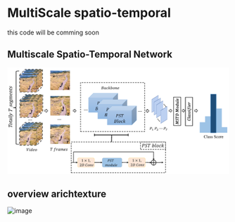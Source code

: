 # MultiScale spatio-temporal

this code will be comming soon

## Multiscale Spatio-Temporal Network

![image](https://github.com/zhangjcqupt/MultiScale-spatial-temporal/blob/main/Image/MSTN.png)

## overview arichtexture

![image](https://github.com/zhangjcqupt/MultiScale-spatio-temporal/blob/main/Image/overview_arichtecture.png)
